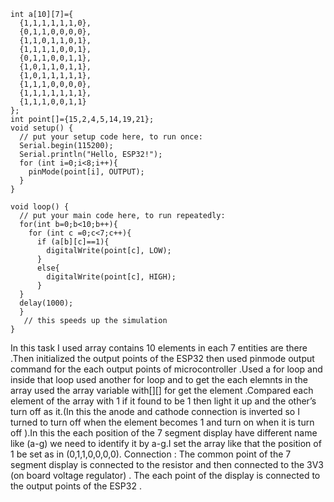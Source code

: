 ``` 2.  7-Segment Display
int a[10][7]={
  {1,1,1,1,1,1,0},
  {0,1,1,0,0,0,0},
  {1,1,0,1,1,0,1},
  {1,1,1,1,0,0,1},
  {0,1,1,0,0,1,1},
  {1,0,1,1,0,1,1},
  {1,0,1,1,1,1,1},
  {1,1,1,0,0,0,0},
  {1,1,1,1,1,1,1},
  {1,1,1,0,0,1,1}
};
int point[]={15,2,4,5,14,19,21};
void setup() {
  // put your setup code here, to run once:
  Serial.begin(115200);
  Serial.println("Hello, ESP32!");
  for (int i=0;i<8;i++){
    pinMode(point[i], OUTPUT);
  }
}

void loop() {
  // put your main code here, to run repeatedly:
  for(int b=0;b<10;b++){
    for (int c =0;c<7;c++){
      if (a[b][c]==1){
        digitalWrite(point[c], LOW);
      }
      else{
        digitalWrite(point[c], HIGH);
      }
  }
  delay(1000);
  }
   // this speeds up the simulation
}
```

In this task I used array contains 10 elements in each 7 entities are there .Then initialized the output points of the ESP32 then used pinmode output command for the each output points 
of microcontroller .Used a for loop and inside that loop used another for loop and to get the each elemnts in the array used the array variable with[][] for get the element .Compared
each element of the array with 1 if it found to be 1 then light it up and the other’s turn off as it.(In this the anode and cathode connection is inverted so I turned to turn off when 
the element becomes 1 and turn on when it is turn off ).In this the each position of the 7 segment display have different name like (a-g) we need to identify it by a-g.I set the array
like that the position of 1 be set as in (0,1,1,0,0,0,0).
Connection : The common point of the 7 segment display is connected to the resistor and then connected to the 3V3 (on board voltage regulator) . The each point of the display is connected 
to the output points of the ESP32 .

